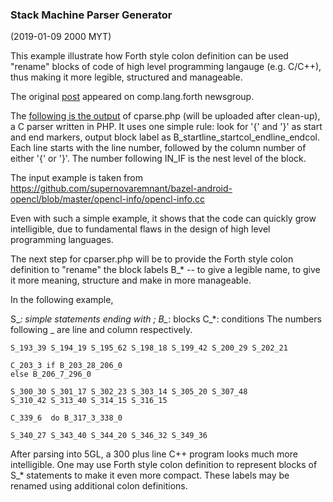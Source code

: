 ### Stack Machine Parser Generator

(2019-01-09 2000 MYT)

This example illustrate how Forth style colon definition can be used "rename" blocks of code of high level programming langauge (e.g. C/C++), thus making it more legible, structured and manageable.

The original [post](https://groups.google.com/forum/#!topic/comp.lang.forth/cAZURahAnzg) appeared on comp.lang.forth newsgroup.

The [following is the output](https://github.com/udexon/5CSM/blob/master/SMPG/o_blocks) of cparse.php (will be uploaded after clean-up), a C parser written in PHP. It uses one simple rule: look for '{' and '}' as start and end markers, output block label as B_startline_startcol_endline_endcol. Each line starts with the line number, followed by the column number of either '{' or '}'. The number following IN_IF is the nest level of the block.

The input example is taken from https://github.com/supernovaremnant/bazel-android-opencl/blob/master/opencl-info/opencl-info.cc

Even with such a simple example, it shows that the code can quickly grow intelligible, due to fundamental flaws in the design of high level programming languages.

The next step for cparser.php will be to provide the Forth style colon definition to "rename" the block labels B_* -- to give a legible name, to give it more meaning, structure and make in more manageable.

In the following example, 

S_*: simple statements ending with ;
B_*: blocks
C_*: conditions
The numbers following _ are line and column respectively.

```
S_193_39 S_194_19 S_195_62 S_198_18 S_199_42 S_200_29 S_202_21 

C_203_3 if B_203_28_206_0  
else B_206_7_296_0 

S_300_30 S_301_17 S_302_23 S_303_14 S_305_20 S_307_48 
S_310_42 S_313_40 S_314_15 S_316_15 

C_339_6  do B_317_3_338_0 

S_340_27 S_343_40 S_344_20 S_346_32 S_349_36 
```

After parsing into 5GL, a 300 plus line C++ program looks much more intelligible. One may use Forth style colon definition to represent blocks of S_* statements to make it even more compact. These labels may be renamed using additional colon definitions.

